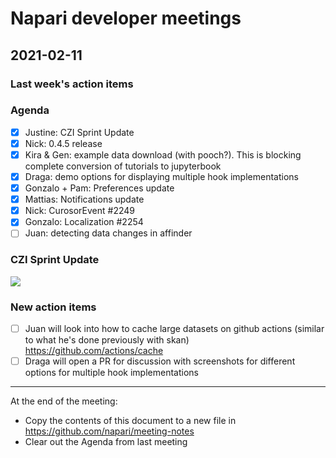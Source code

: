 # Napari developer meetings

## 2021-02-11

### Last week's action items

### Agenda
- [x] Justine: CZI Sprint Update
- [x] Nick: 0.4.5 release
- [x] Kira & Gen: example data download (with pooch?). This is blocking complete conversion of tutorials to jupyterbook
- [x] Draga: demo options for displaying multiple hook implementations
- [x] Gonzalo + Pam: Preferences update
- [x] Mattias: Notifications update
- [x] Nick: CurosorEvent #2249
- [x] Gonzalo: Localization #2254
- [ ] Juan: detecting data changes in affinder

### CZI Sprint Update

![](https://i.imgur.com/P3WnYPM.png)

### New action items
- [ ] Juan will look into how to cache large datasets on github actions (similar to what he's done previously with skan) https://github.com/actions/cache
- [ ] Draga will open a PR for discussion with screenshots for different options for multiple hook implementations

------

At the end of the meeting:
- Copy the contents of this document to a new file in https://github.com/napari/meeting-notes
- Clear out the Agenda from last meeting
